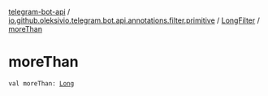 [telegram-bot-api](../../index.md) / [io.github.oleksivio.telegram.bot.api.annotations.filter.primitive](../index.md) / [LongFilter](index.md) / [moreThan](./more-than.md)

# moreThan

`val moreThan: `[`Long`](https://kotlinlang.org/api/latest/jvm/stdlib/kotlin/-long/index.html)